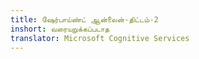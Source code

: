 ```yaml
---
title: ஷேர்பாய்ண்ட் ஆன்லைன்-திட்டம்-2
inshort: வரையறுக்கப்படாத
translator: Microsoft Cognitive Services
---
```





